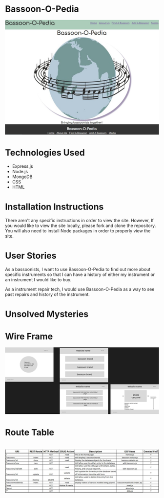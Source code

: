 # Bassoon-O-Pedia

<img src="appsnapshot.jpg">

<h1> Technologies Used </h1>
<ul>
    <li>Express.js</li>
    <li>Node.js</li>
    <li>MongoDB</li>
    <li>CSS</li>
    <li>HTML</li>
</ul>

<h1> Installation Instructions</h1>
<p> There aren't any specific instructions in order to view the site. However, If you would like to view the site locally, please fork and clone the repository. You will also need to install Node packages in order to properly view the site.

<h1>User Stories</h1>
<p>As a bassoonists, I want to use Bassoon-O-Pedia to find out more about specific instruments so that I can have a history of either my instrument or an instrument I would like to buy.</p>
<p>As a instrument repair tech, I would use Bassoon-O-Pedia as a way to see past repairs and history of the instrument.</p>

<h1>Unsolved Mysteries</h1>


<h1>Wire Frame</h1>
<img src="wire frame.png">

<h1>Route Table<h1>
<img src="routetable.jpg">
